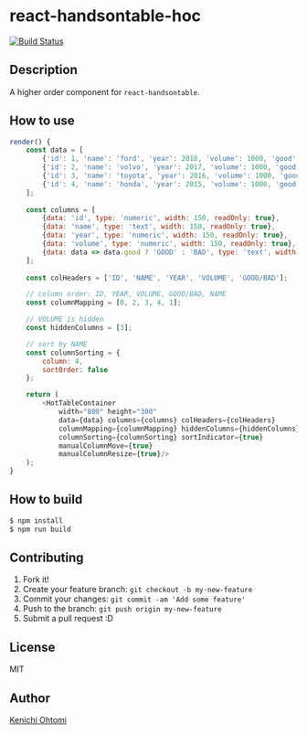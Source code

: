# react-handsontable-hoc

[![Build Status](https://travis-ci.org/ohtomi/react-handsontable-hoc.svg?branch=master)](https://travis-ci.org/ohtomi/react-handsontable-hoc)

## Description

A higher order component for `react-handsontable`.

## How to use

```javascript
render() {
    const data = [
        {'id': 1, 'name': 'ford', 'year': 2018, 'volume': 1000, 'good': true},
        {'id': 2, 'name': 'volvo', 'year': 2017, 'volume': 1000, 'good': false},
        {'id': 3, 'name': 'toyota', 'year': 2016, 'volume': 1000, 'good': true},
        {'id': 4, 'name': 'honda', 'year': 2015, 'volume': 1000, 'good': true},
    ];
    
    const columns = [
        {data: 'id', type: 'numeric', width: 150, readOnly: true},
        {data: 'name', type: 'text', width: 150, readOnly: true},
        {data: 'year', type: 'numeric', width: 150, readOnly: true},
        {data: 'volume', type: 'numeric', width: 150, readOnly: true},
        {data: data => data.good ? 'GOOD' : 'BAD', type: 'text', width: 150, readOnly: true}
    ];
    
    const colHeaders = ['ID', 'NAME', 'YEAR', 'VOLUME', 'GOOD/BAD'];

    // column order: ID, YEAR, VOLUME, GOOD/BAD, NAME
    const columnMapping = [0, 2, 3, 4, 1];

    // VOLUME is hidden
    const hiddenColumns = [3];

    // sort by NAME
    const columnSorting = {
        column: 4,
        sortOrder: false
    };

    return (
        <HotTableContainer
            width="800" height="300"
            data={data} columns={columns} colHeaders={colHeaders}
            columnMapping={columnMapping} hiddenColumns={hiddenColumns}
            columnSorting={columnSorting} sortIndicator={true}
            manualColumnMove={true}
            manualColumnResize={true}/>
    );
}
```

## How to build

```bash
$ npm install
$ npm run build
```

## Contributing

1. Fork it!
1. Create your feature branch: `git checkout -b my-new-feature`
1. Commit your changes: `git commit -am 'Add some feature'`
1. Push to the branch: `git push origin my-new-feature`
1. Submit a pull request :D

## License

MIT

## Author

[Kenichi Ohtomi](https://github.com/ohtomi)
